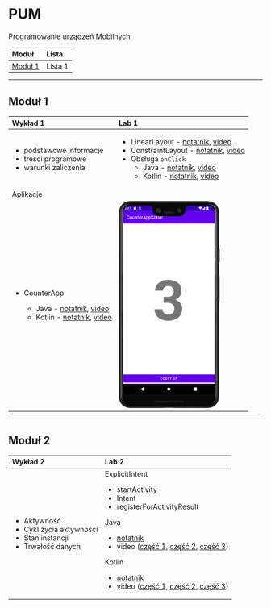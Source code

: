 # PUM
 Programowanie urządzeń Mobilnych
 
|Moduł|Lista|
|:-------|:--------|
|[Moduł 1](#moduł-1)| Lista 1 |

---

## Moduł 1
|Wykład 1|Lab 1|
|:-------|:-------|
|<ul><li> podstawowe informacje </li><li> treści programowe </li><li> warunki zaliczenia </li></ul>| <ul><li> LinearLayout - [notatnik](https://github.com/RafLew84/PUM/blob/main/2022-2023/Lab/Lab1/1.1%20-%20Interfejs%20-%20LinearLayout.ipynb), [video](https://uniwroc.sharepoint.com/:v:/s/PUMpriv/Ebicr3eNd21HqRb6rJh1INcBqVWZDmkUAvdZK0l5OCqmxg?e=oMjfEG) </li><li> ConstraintLayout - [notatnik](https://github.com/RafLew84/PUM/blob/main/2022-2023/Lab/Lab1/1.2%20-%20Interfejs%20-%20ConstraintLayout.ipynb), [video](https://uniwroc.sharepoint.com/:v:/s/PUMpriv/EWzixce6YtNOg3d_uC4hCikBmhoQL4_XI8g8waSI10HYHg?e=O489Y8) </li><li> Obsługa `onClick` <ul><li>Java - [notatnik](https://github.com/RafLew84/PUM/blob/main/2022-2023/Lab/Lab1/1.4.1%20-%20Java%20-%20Obs%C5%82uga%20OnClick.ipynb), [video](https://uniwroc.sharepoint.com/:v:/s/PUMpriv/Eci9jNj6JNRMpZGtMalawZoBSVFMiqnxfxhs6DKWnm_E3w?e=SgRTdO)</li><li>Kotlin - [notatnik](https://github.com/RafLew84/PUM/blob/main/2022-2023/Lab/Lab1/1.4.2%20-%20Kotlin%20-%20Obs%C5%82uga%20OnClick.ipynb), [video](https://uniwroc.sharepoint.com/:v:/s/PUMpriv/EQB1joMBZg9GtEjVRcRnmG0BbuNKVX8DrJHltzP4MhLCzw?e=cckSxc)</li></ul></li></ul>|
|Aplikacje|  |
|<ul><li>CounterApp</li><ul><li>Java - [notatnik](https://github.com/RafLew84/PUM/blob/main/2022-2023/Lab/Lab1/1.3.1%20-%20Java%20-%20CounterApp.ipynb), [video](https://uniwroc.sharepoint.com/:v:/s/PUMpriv/EdicfF8zhUVBszJtJ03qCiUBM_wfVFnfxIrNPRja-cdZYA?e=Kwslvx)</li><li>Kotlin - [notatnik](https://github.com/RafLew84/PUM/blob/main/2022-2023/Lab/Lab1/1.3.2%20-%20Kotlin%20-%20CounterApp.ipynb), [video](https://uniwroc.sharepoint.com/:v:/s/PUMpriv/EWqCuWelp2NKq8apF7vDTacBATZzFUsBKF5FJp8P-p8HdA?e=AeMjsF)</li></ul></ul>| <img src="https://github.com/RafLew84/PUM/blob/main/2022-2023/Lab/Lab1/images/counterapp.png" width="200" />|

---

## Moduł 2
|Wykład 2|Lab 2|
|:-------|:-------|
|<ul><li> Aktywność </li><li> Cykl życia aktywności </li><li> Stan instancji </li><li> Trwałość danych </li></ul>| ExplicitIntent <ul><li> startActivity </li><li> Intent </li><li> registerForActivityResult </li></ul> Java <ul><li> [notatnik](https://github.com/RafLew84/PUM/blob/main/2022-2023/Lab/Lab2/2.1.1%20-%20Java%20-%20Mechanizm%20Intent%C3%B3w%20-%20Jawne.ipynb) </li><li> video ([część 1](https://uniwroc.sharepoint.com/:v:/s/PUMpriv/EbCHj3tACJRAkp8oqcfej4kBak0Qaa-KjDO7RK0AUdpamw?e=u5NKjo), [część 2](https://uniwroc.sharepoint.com/:v:/s/PUMpriv/EXzJ1UJmTsZNsoK5Vhet_B4BeWJerIyqjgjKfO2MSYxcwQ?e=zAqr4e), [część 3](https://uniwroc.sharepoint.com/:v:/s/PUMpriv/EXJWSCd-EDVAvexAOy-ae8wBWmw8p9X6VEftNlNpQdpe3g?e=8ghRIa))</li></ul> Kotlin <ul><li> [notatnik](https://github.com/RafLew84/PUM/blob/main/2022-2023/Lab/Lab2/2.1.2%20-%20Kotlin%20-%20Mechanizm%20Intent%C3%B3w%20-%20Jawne.ipynb) </li><li> video ([część 1](https://uniwroc.sharepoint.com/:v:/s/PUMpriv/EaKjI55u2L1Kui1RVV9JD24BqAFQjrHpaOWUr2v3OpTqSw?e=JZ42fK), [część 2](https://uniwroc.sharepoint.com/:v:/s/PUMpriv/ERA8rsdsE29BrLA2Zimmq58BVS_XVD8zhPVLozFodkxCuA?e=hu0mDz), [część 3](https://uniwroc.sharepoint.com/:v:/s/PUMpriv/ETFg346fJDtBhRmdw8eGRwoBzqmQ4oSwn7OHv1GAGQilLw?e=0PjBEy))</li></ul>|
